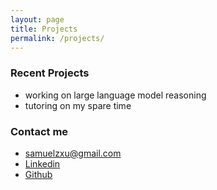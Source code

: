 ```yaml
---
layout: page
title: Projects
permalink: /projects/
---
```


### Recent Projects

- working on large language model reasoning
- tutoring on my spare time

### Contact me

- [samuelzxu@gmail.com](mailto:samuelzxu@gmail.com)
- [Linkedin](https://linkedin.com/in/samuelzicongxu)
- [Github](https://github.com/samuelzxu)